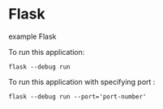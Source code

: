 # Flask

example Flask 

To run this application:

```
flask --debug run
```
To run this application with specifying port : 
```
flask --debug run --port='port-number'
```
